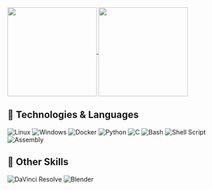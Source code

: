 

<a href="https://github.com/Olikere/github-readme-stats">
  <img height=200 align="center" src="https://github-readme-stats.vercel.app/api?username=Olikere&theme=shadow_red" />
</a>
<a href="https://github.com/Olikere/convoychat">
  <img height=200 align="center" src="https://github-readme-stats.vercel.app/api/top-langs?username=Olikere&layout=compact&langs_count=8&card_width=320&theme=shadow_red" />
</a>

##

## 🚀 Technologies & Languages

![Linux](https://img.shields.io/badge/Linux-FCC624?style=for-the-badge&logo=linux&logoColor=black)
![Windows](https://img.shields.io/badge/Windows-0078D6?style=for-the-badge&logo=windows&logoColor=white)
![Docker](https://img.shields.io/badge/Docker-2496ED?style=for-the-badge&logo=docker&logoColor=white)
![Python](https://img.shields.io/badge/Python-3776AB?style=for-the-badge&logo=python&logoColor=white)
![C](https://img.shields.io/badge/C-A8B9CC?style=for-the-badge&logo=c&logoColor=black)
![Bash](https://img.shields.io/badge/Bash-4EAA25?style=for-the-badge&logo=gnu-bash&logoColor=white)
![Shell Script](https://img.shields.io/badge/Shell_Script-121011?style=for-the-badge&logo=gnu-bash&logoColor=white)
![Assembly](https://img.shields.io/badge/Assembly-525252?style=for-the-badge)

## 🎨 Other Skills  

![DaVinci Resolve](https://img.shields.io/badge/DaVinci_Resolve-FECE00?style=for-the-badge&logo=davinci-resolve&logoColor=black)
![Blender](https://img.shields.io/badge/Blender-F5792A?style=for-the-badge&logo=blender&logoColor=white)
